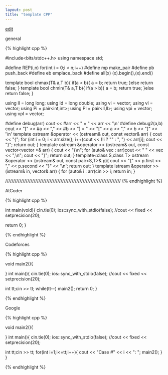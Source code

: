 ```yaml
---
layout: post
title: "template CPP"
---
```


[edit](https://github.com/harufujimoto/harufujimoto.github.io/edit/master/_posts/2020-09-02-cpptemplate.md)

general


{% highlight cpp %}

#include<bits/stdc++.h>
using namespace std;
 
#define REP(i,n) for(int i = 0;i < n;i++)
#define mp make_pair
#define pb push_back
#define eb emplace_back
#define all(x) (x).begin(),(x).end()

template<class T> bool chmax(T& a,T b){ if(a < b){ a = b; return true; }else return false; }
template<class T> bool chmin(T& a,T b){ if(a > b){ a = b; return true; }else return false; }
 
using ll = long long;
using ld = long double;
using vi = vector<int>;
using vl = vector<ll>;
using Pi = pair<int,int>;
using Pl = pair<ll,ll>;
using vpi = vector<Pi>;
using vpl = vector<Pl>;
 
#define debug(arr) cout << #arr << " = " << arr << '\n'
#define debug2(a,b) cout << "[" << #a << "," << #b << "] = " << "[" << a << "," << b << "]" << '\n'
template<class T> ostream &operator << (ostream& out, const vector<T>& arr) {
	cout << "{"; for (int i = 0; i < arr.size(); i++)cout << (!i ? "" : ", ") << arr[i]; cout << "}";
	return out;
}
template<class T> ostream &operator << (ostream& out, const vector<vector<T> >& arr) {
	cout << "{\n"; for (auto& vec : arr)cout << "  " << vec << ",\n"; cout << "}";
	return out;
}
template<class S,class T> ostream &operator << (ostream& out, const pair<S,T>& p){
  cout << "{" << p.first << "," << p.second << "}" << '\n';
  return out;
}
template<class T> istream &operator >> (istream& in, vector<T>& arr) {
	for (auto& i : arr)cin >> i; return in;
}

/////////////////////////////////////////////////////////////////////////
{% endhighlight %}

AtCoder

{% highlight cpp %}

int main(void){
  cin.tie(0);
  ios::sync_with_stdio(false);
  //cout << fixed << setprecision(20);
  
  return 0;
}

{% endhighlight %}

Codeforces

{% highlight cpp %}

void main2(){

}
int main(){
  cin.tie(0);
  ios::sync_with_stdio(false);
  //cout << fixed << setprecision(20);
  
  int tt;cin >> tt;
  while(tt--) main2();
  return 0;
}

{% endhighlight %}

Google

{% highlight cpp %}

void main2(){

}
int main(){
  cin.tie(0);
  ios::sync_with_stdio(false);
  //cout << fixed << setprecision(20);
  
  int tt;cin >> tt;
  for(int i=1;i<=tt;i++){
    cout << "Case #" << i << ": ";
    main2();
  }
}

{% endhighlight %}

